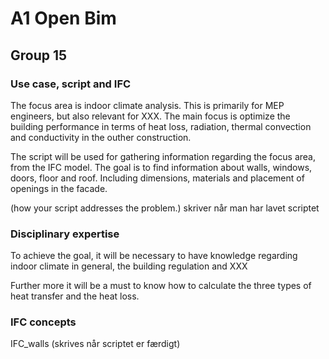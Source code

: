 # A1 Open Bim
## Group 15

### Use case, script and IFC
The focus area is indoor climate analysis. This is primarily for MEP engineers, but also relevant for XXX.
The main focus is optimize the building performance in terms of heat loss, radiation, thermal convection and conductivity in the outher construction. 

The script will be used for gathering information regarding the focus area, from the IFC model. The goal is to find information about walls, windows, doors, floor and roof. Including dimensions, materials and placement of openings in the facade. 

(how your script addresses the problem.) skriver når man har lavet scriptet 

### Disciplinary expertise

To achieve the goal, it will be necessary to have knowledge regarding indoor climate in general, the building regulation and XXX

Further more it will be a must to know how to calculate the three types of heat transfer and the heat loss.

### IFC concepts

IFC_walls
(skrives når scriptet er færdigt)
